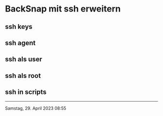# BackSnap mit ssh erweitern
## ssh keys
## ssh agent
## ssh als user
## ssh als root
## ssh in scripts
----
Samstag, 29. April 2023 08:55 

